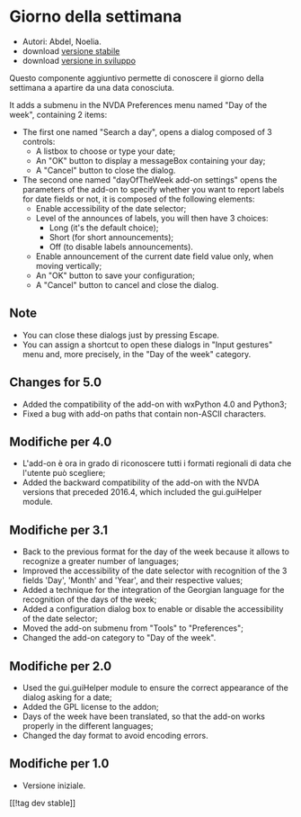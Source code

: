 # Giorno della settimana #

*	 Autori: Abdel, Noelia.
*	 download [versione stabile][1]
*	 download [versione in sviluppo][2]

Questo componente aggiuntivo permette di conoscere il giorno della settimana
a apartire da una data conosciuta.

It adds a submenu in the NVDA Preferences menu named "Day of the week",
containing 2 items:


*	The first one named "Search a day", opens a dialog composed of 3 controls:
	*	A listbox to choose or type your date;
	*	An "OK" button to display a messageBox containing your day;
	*	A "Cancel" button to close the dialog.
*	The second one named "dayOfTheWeek add-on settings" opens the parameters of the add-on to specify whether you want to report labels for date fields or not, it is composed of the following elements:
	*	Enable accessibility of the date selector;
	*	Level of the announces of labels, you will then have 3 choices:
		*	Long (it's the default choice);
		*	Short (for short announcements);
		*	Off (to disable labels announcements).
	*	Enable announcement of the current date field value only, when moving vertically;
	*	An "OK" button to save your configuration;
	*	A "Cancel" button to cancel and close the dialog.


## Note ##

*	 You can close these dialogs just by pressing Escape.
*	 You can assign a shortcut to open these dialogs in "Input gestures" menu
   and, more precisely, in the "Day of the week" category.

## Changes for 5.0 ##

*	 Added the compatibility of the add-on with wxPython 4.0 and Python3;
*	 Fixed a bug with add-on paths that contain non-ASCII characters.

## Modifiche per 4.0 ##

*	 L'add-on è ora in grado di riconoscere tutti i formati regionali di data
   che l'utente può scegliere; 
*	 Added the backward compatibility of the add-on with the NVDA versions
   that preceded 2016.4, which included the gui.guiHelper module.

## Modifiche per 3.1 ##

*	 Back to the previous format for the day of the week because it allows to
   recognize a greater number of languages;
*	 Improved the accessibility of the date selector with recognition of the 3
   fields 'Day', 'Month' and 'Year', and their respective values;
*	 Added a technique for the integration of the Georgian language for the
   recognition of the days of the week;
*	 Added a configuration dialog box to enable or disable the accessibility
   of the date selector;
*	 Moved the add-on submenu from "Tools" to "Preferences";
*	 Changed the add-on category to "Day of the week".

## Modifiche per 2.0 ##

*	 Used the gui.guiHelper module to ensure the correct appearance of the
   dialog asking for a date;
*	 Added the GPL license to the addon;
*	 Days of the week have been translated, so that the add-on works properly
   in the different languages;
*	 Changed the day format to avoid encoding errors.

## Modifiche per 1.0 ##

*	 Versione iniziale.

[[!tag dev stable]]

[1]: https://addons.nvda-project.org/files/get.php?file=dw

[2]: https://addons.nvda-project.org/files/get.php?file=dw-dev
